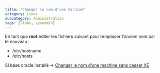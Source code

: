```yaml
---
title: "Changer le nom d’une machine"
category: Linux
subcategory: Administration
tags: [linux, sysadmin]
---
```

En tant que **root** éditer les fichiers suivant pour remplacer l'ancien nom par le nouveau :

  * /etc/hostname
  * /etc/hosts

Si base oracle installé -> [Changer le nom d’une machine sans casser XE](/serveurs/oracle/changer-le-nom-d-une-machine-sans-casser-xe/)